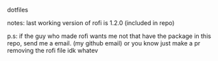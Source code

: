 dotfiles

notes:
last working version of rofi is 1.2.0 (included in repo)

p.s: if the guy who made rofi wants me not that have the package in this repo, send me a email. (my github email)
or you know just make a pr removing the rofi file idk whatev
